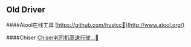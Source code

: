 ## Old Driver

####Atool在线工具
[https://github.com/hustcc👩](http://www.atool.org/)

####Chiser
[Chiser老司机高速行驶...👴](http://www.chiser.cc/)
